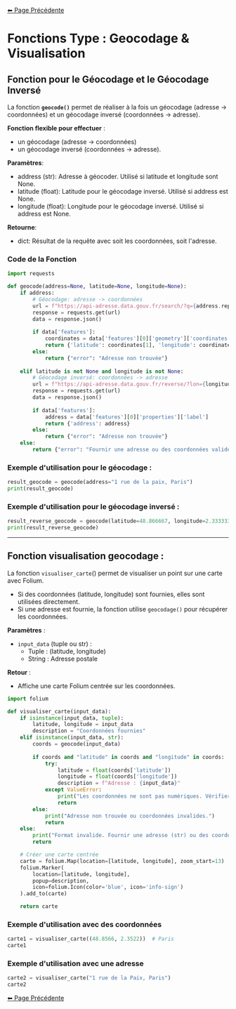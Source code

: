 [⬅ Page Précédente](./README.md)

# Fonctions Type : Geocodage & Visualisation

## Fonction pour le Géocodage et le Géocodage Inversé

La fonction **`geocode()`** permet de réaliser à la fois un géocodage (adresse -> coordonnées) et un géocodage inversé (coordonnées -> adresse).

**Fonction flexible pour effectuer** :
- un géocodage (adresse -> coordonnées) 
- un géocodage inversé (coordonnées -> adresse).
    
**Paramètres**:
- address (str): Adresse à géocoder. Utilisé si latitude et longitude sont None.
- latitude (float): Latitude pour le géocodage inversé. Utilisé si address est None.
- longitude (float): Longitude pour le géocodage inversé. Utilisé si address est None.

**Retourne**:
- dict: Résultat de la requête avec soit les coordonnées, soit l'adresse.

### Code de la Fonction

```python
import requests

def geocode(address=None, latitude=None, longitude=None):
    if address:
        # Géocodage: adresse -> coordonnées
        url = f"https://api-adresse.data.gouv.fr/search/?q={address.replace(' ', '+')}&limit=1"
        response = requests.get(url)
        data = response.json()
        
        if data['features']:
            coordinates = data['features'][0]['geometry']['coordinates']
            return {'latitude': coordinates[1], 'longitude': coordinates[0]}
        else:
            return {"error": "Adresse non trouvée"}
    
    elif latitude is not None and longitude is not None:
        # Géocodage inversé: coordonnées -> adresse
        url = f"https://api-adresse.data.gouv.fr/reverse/?lon={longitude}&lat={latitude}&limit=1"
        response = requests.get(url)
        data = response.json()
        
        if data['features']:
            address = data['features'][0]['properties']['label']
            return {'address': address}
        else:
            return {"error": "Adresse non trouvée"}
    else:
        return {"error": "Fournir une adresse ou des coordonnées valides"}
```

### Exemple d'utilisation pour le géocodage :
```python
result_geocode = geocode(address="1 rue de la paix, Paris")
print(result_geocode)
```

### Exemple d'utilisation pour le géocodage inversé :
```python
result_reverse_geocode = geocode(latitude=48.866667, longitude=2.333333)
print(result_reverse_geocode)
```
---

## Fonction visualisation geocodage :

La fonction `visualiser_carte`() permet de visualiser un point sur une carte avec Folium.

- Si des coordonnées (latitude, longitude) sont fournies, elles sont utilisées directement.
- Si une adresse est fournie, la fonction utilise `geocodage()` pour récupérer les coordonnées.

**Paramètres** :
- `input_data` (tuple ou str) : 
    - Tuple : (latitude, longitude)
    - String : Adresse postale

**Retour** :
- Affiche une carte Folium centrée sur les coordonnées.

```python
import folium

def visualiser_carte(input_data):
    if isinstance(input_data, tuple):
        latitude, longitude = input_data
        description = "Coordonnées fournies"
    elif isinstance(input_data, str):
        coords = geocode(input_data)
        
        if coords and "latitude" in coords and "longitude" in coords:
            try:
                latitude = float(coords['latitude'])
                longitude = float(coords['longitude'])
                description = f"Adresse : {input_data}"
            except ValueError:
                print("Les coordonnées ne sont pas numériques. Vérifier `geocodage()`.")
                return
        else:
            print("Adresse non trouvée ou coordonnées invalides.")
            return
    else:
        print("Format invalide. Fournir une adresse (str) ou des coordonnées (tuple).")
        return

    # Créer une carte centrée
    carte = folium.Map(location=[latitude, longitude], zoom_start=13)
    folium.Marker(
        location=[latitude, longitude],
        popup=description,
        icon=folium.Icon(color='blue', icon='info-sign')
    ).add_to(carte)

    return carte
```

### Exemple d'utilisation avec des coordonnées
```python
carte1 = visualiser_carte((48.8566, 2.3522))  # Paris
carte1
```

### Exemple d'utilisation avec une adresse
```python
carte2 = visualiser_carte("1 rue de la Paix, Paris")
carte2
```

[⬅ Page Précédente](./README.md)